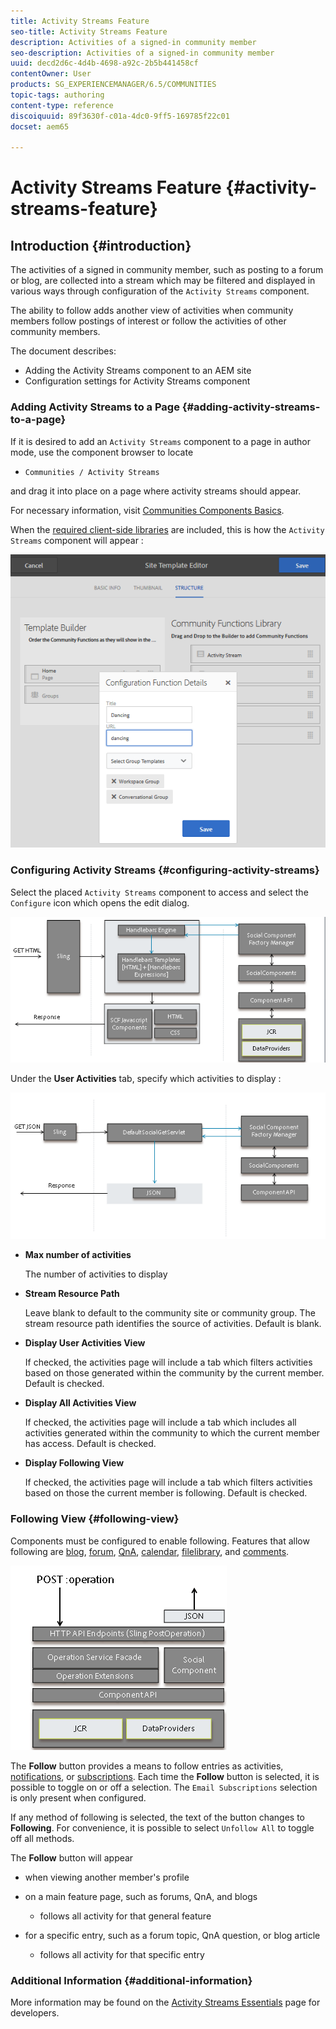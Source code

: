 ```yaml
---
title: Activity Streams Feature
seo-title: Activity Streams Feature
description: Activities of a signed-in community member
seo-description: Activities of a signed-in community member
uuid: decd2d6c-4d4b-4698-a92c-2b5b441458cf
contentOwner: User
products: SG_EXPERIENCEMANAGER/6.5/COMMUNITIES
topic-tags: authoring
content-type: reference
discoiquuid: 89f3630f-c01a-4dc0-9ff5-169785f22c01
docset: aem65

---
```


# Activity Streams Feature {#activity-streams-feature}

## Introduction {#introduction}

The activities of a signed in community member, such as posting to a forum or blog, are collected into a stream which may be filtered and displayed in various ways through configuration of the `Activity Streams` component.

The ability to follow adds another view of activities when community members follow postings of interest or follow the activities of other community members.

The document describes:

* Adding the Activity Streams component to an AEM site
* Configuration settings for Activity Streams component

### Adding Activity Streams to a Page {#adding-activity-streams-to-a-page}

If it is desired to add an `Activity Streams` component to a page in author mode, use the component browser to locate

* `Communities / Activity Streams`

and drag it into place on a page where activity streams should appear.

For necessary information, visit [Communities Components Basics](/help/communities/basics.md).

When the [required client-side libraries](/help/communities/essentials-activities.md#essentials-for-client-side) are included, this is how the `Activity Streams` component will appear :

![chlimage_1-24](assets/chlimage_1-24.png)

### Configuring Activity Streams {#configuring-activity-streams}

Select the placed `Activity Streams` component to access and select the `Configure` icon which opens the edit dialog.

![chlimage_1-25](assets/chlimage_1-25.png)

Under the **User Activities** tab, specify which activities to display :

![chlimage_1-26](assets/chlimage_1-26.png)

* **Max number of activities**

  The number of activities to display

* **Stream Resource Path**

  Leave blank to default to the community site or community group. The stream resource path identifies the source of activities. Default is blank.

* **Display User Activities View**
  
  If checked, the activities page will include a tab which filters activities based on those generated within the community by the current member. Default is checked.

* **Display All Activities View**
  
  If checked, the activities page will include a tab which includes all activities generated within the community to which the current member has access. Default is checked.

* **Display Following View**
  
  If checked, the activities page will include a tab which filters activities based on those the current member is following. Default is checked.

### Following View {#following-view}

Components must be configured to enable following. Features that allow following are [blog](/help/communities/blog-feature.md), [forum](/help/communities/forum.md), [QnA](/help/communities/working-with-qna.md), [calendar](/help/communities/calendar.md), [filelibrary](/help/communities/file-library.md), and [comments](/help/communities/comments.md).

![chlimage_1-27](assets/chlimage_1-27.png)

The **Follow** button provides a means to follow entries as activities, [notifications](/help/communities/notifications.md), or [subscriptions](/help/communities/subscriptions.md). Each time the **Follow** button is selected, it is possible to toggle on or off a selection. The `Email Subscriptions` selection is only present when configured.

If any method of following is selected, the text of the button changes to **Following**. For convenience, it is possible to select `Unfollow All` to toggle off all methods.

The **Follow** button will appear

* when viewing another member's profile
* on a main feature page, such as forums, QnA, and blogs

    * follows all activity for that general feature

* for a specific entry, such as a forum topic, QnA question, or blog article

    * follows all activity for that specific entry

### Additional Information {#additional-information}

More information may be found on the [Activity Streams Essentials](/help/communities/essentials-activities.md) page for developers.
